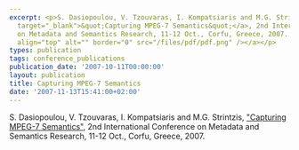 ```yaml
---
excerpt: <p>S. Dasiopoulou, V. Tzouvaras, I. Kompatsiaris and M.G. Strintzis, <a href="http://www.springerlink.com/content/mnt4575051642010/"
  target="_blank">&quot;Capturing MPEG-7 Semantics&quot;</a>, 2nd International Conference
  on Metadata and Semantics Research, 11-12 Oct., Corfu, Greece, 2007. <a href="/files/pdf/CapturingMPEG-7.pdf"><img
  align="top" alt="" border="0" src="/files/pdf/pdf.png" /></a></p>
types: publication
tags: conference_publications
publication_date: '2007-10-11T00:00:00'
layout: publication
title: Capturing MPEG-7 Semantics
date: '2007-11-13T15:41:00+02:00'
---
```

<p>S. Dasiopoulou, V. Tzouvaras, I. Kompatsiaris and M.G. Strintzis, <a href="http://www.springerlink.com/content/mnt4575051642010/" target="_blank">&quot;Capturing MPEG-7 Semantics&quot;</a>, 2nd International Conference on Metadata and Semantics Research, 11-12 Oct., Corfu, Greece, 2007. <a href="/files/pdf/CapturingMPEG-7.pdf"><img align="top" alt="" border="0" src="/files/pdf/pdf.png" /></a></p>
